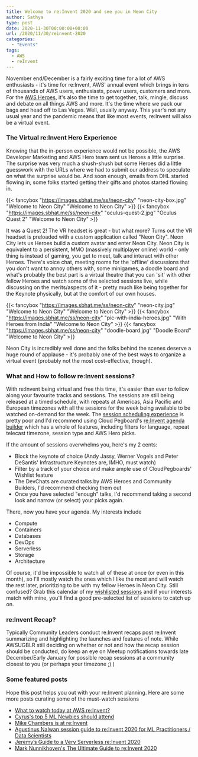 ```yaml
---
title: Welcome to re:Invent 2020 and see you in Neon City
author: Sathya
type: post
date: 2020-11-30T00:00:00+00:00
url: /2020/11/30/reinvent-2020
categories:
  - "Events"
tags:
  - AWS
  - reInvent
---
```


November end/December is a fairly exciting time for a lot of AWS enthusiasts - it's time for re:Invent, AWS' annual event which brings in tens of thousands of AWS users, enthusiasts, power users, customers and more. For the [AWS Heroes](https://aws.amazon.com/developer/community/heroes/), it's also the time to get together, talk, mingle, discuss and debate on all things AWS and more. It's the time where we pack our bags and head off to Las Vegas. Well, usually anyway. This year's not any usual year and the pandemic means that like most events, re:Invent will also be a virtual event.  

### The Virtual re:Invent Hero Experience

Knowing that the in-person experience would not be possible, the AWS Developer Marketing and AWS Hero team sent us Heroes a little surprise. The surprise was very much a shush-shush but some Heroes did a little guesswork with the URLs where we had to submit our address to speculate on what the surprise would be. And soon enough, emails from DHL started flowing in, some folks started getting their gifts and photos started flowing in. 

{{< fancybox "https://images.sbhat.me/ss/neon-city" "neon-city-box.jpg" "Welcome to Neon City" "Welcome to Neon City" >}}
{{< fancybox "https://images.sbhat.me/ss/neon-city" "oculus-quest-2.jpg" "Oculus Quest 2" "Welcome to Neon City" >}}

It was a Quest 2! The VR headset is great - but what more? Turns out the VR headset is preloaded with a custom application called "Neon City". Neon City lets us Heroes build a custom avatar and enter Neon City. Neon City is equivalent to a persistent, MMO (massively multiplayer online) world - only thing is instead of gaming, you get to meet, talk and interact with other Heroes. There's voice chat, meeting rooms for the 'offline' discussions that you don't want to annoy others with, some minigames, a doodle board and what's probably the best part is a virtual theatre that you can 'sit' with other fellow Heroes and watch some of the selected sessions live, while discussing on the merits/aspects of it - pretty much like being together for the Keynote physically, but at the comfort of our own houses. 

{{< fancybox "https://images.sbhat.me/ss/neon-city" "neon-city.jpg" "Welcome to Neon City" "Welcome to Neon City" >}}
{{< fancybox "https://images.sbhat.me/ss/neon-city" "pic-with-india-heroes.jpg" "With Heroes from India" "Welcome to Neon City" >}}
{{< fancybox "https://images.sbhat.me/ss/neon-city" "doodle-board.jpg" "Doodle Board" "Welcome to Neon City" >}}

Neon City is incredibly well done and the folks behind the scenes deserve a huge round of applause - it's probably one of the best ways to organize a virtual event (probably not the most cost-effective, though). 


### What and How to follow re:Invent sessions?

With re:Invent being virtual and free this time, it's easier than ever to follow along your favourite tracks and sessions. The sessions are still being released at a timed schedule, with repeats at Americas, Asia Pacific and European timezones with all the sessions for the week being available to be watched on-demand for the week. The [session scheduling experience](https://virtual.awsevents.com/agenda) is pretty poor and I'd recommend using Cloud Pegboard's [re:Invent agenda builder](https://www.cloudpegboard.com/reinvent2020.html) which has a whole of features, including filters for language, repeat telecast timezone, session type and AWS Hero picks. 

If the amount of sessions overwhelms you, here's my 2 cents:

- Block the keynote of choice (Andy Jassy, Werner Vogels and Peter DeSantis' Infrastructure Keynotes are, IMHO, must watch)
- Filter by a track of your choice and make ample use of CloudPegboards' Wishlist feature
- The DevChats are curated talks by AWS Heroes and Community Builders, I'd recommend checking them out
- Once you have selected "enough" talks, I'd recommend taking a second look and narrow (or select) your picks again. 

There, now you have your agenda. My interests include

- Compute
- Containers
- Databases
- DevOps
- Serverless
- Storage 
- Architecture

Of course, it'd be impossible to watch all of these at once (or even in this month), so I'll mostly watch the ones which I like the most and will watch the rest later, prioritizing to be with my fellow Heroes in Neon City. Still confused? Grab this calendar of my [wishlisted sessions](https://images.sbhat.me/ss/neon-city/reinvent-wishlist.ics) and if your interests match with mine, you'll find a good pre-selected list of sessions to catch up on.

### re:Invent Recap?

Typically Community Leaders conduct re:Invent recaps post re:Invent summarizing and highlighting the launches and features of note. While AWSUGBLR still deciding on whether or not and how the recap session should be conducted, do keep an eye on Meetup notifications towards late December/Early January for possible recap sessions at a community closest to you (or perhaps your timezone ;) ) 

### Some featured posts

Hope this post helps you out with your re:Invent planning. Here are some more posts curating some of the must-watch sessions

- [What to watch today at AWS re:Invent?](https://main.d2ftsesndn83fx.amplifyapp.com/)
- [Cyrus's top 5 ML Newbies should attend](https://www.linkedin.com/pulse/aws-re-invent-2020-so-many-aiml-sessions-hard-figure-wong/)
- [Mike Chambers is at re:Invent](https://youtu.be/dEHsGUhrBJU)
- [Agustinus Nalwan session guide to re:Invent 2020 for ML Practitioners / Data Scientists](https://medium.com/@msubzero2000/cbe736457073)
- [Jeremy’s Guide to a Very Serverless re:Invent 2020](https://www.jeremydaly.com/serverless-reinvent-2020/)
- [Mark Nunnikhoven's The Ultimate Guide to re:Invent 2020](https://acloudguru.com/blog/engineering/the-ultimate-guide-to-reinvent-2020#aws-on-air)